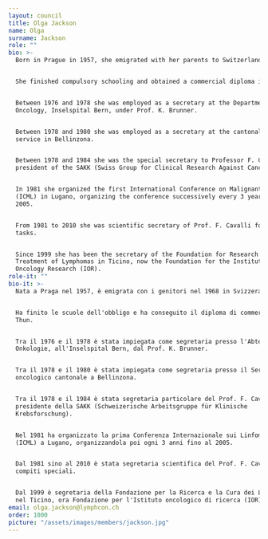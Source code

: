 ```yaml
---
layout: council
title: Olga Jackson
name: Olga
surname: Jackson
role: ""
bio: >-
  Born in Prague in 1957, she emigrated with her parents to Switzerland in 1968.


  She finished compulsory schooling and obtained a commercial diploma in Thun.


  Between 1976 and 1978 she was employed as a secretary at the Department of
  Oncology, Inselspital Bern, under Prof. K. Brunner.


  Between 1978 and 1980 she was employed as a secretary at the cantonal cancer
  service in Bellinzona.


  Between 1978 and 1984 she was the special secretary to Professor F. Cavalli,
  president of the SAKK (Swiss Group for Clinical Research Against Cancer).


  In 1981 she organized the first International Conference on Malignant Lymphoma
  (ICML) in Lugano, organizing the conference successively every 3 years until
  2005.


  From 1981 to 2010 she was scientific secretary of Prof. F. Cavalli for special
  tasks.


  Since 1999 she has been the secretary of the Foundation for Research and
  Treatment of Lymphomas in Ticino, now the Foundation for the Institute of
  Oncology Research (IOR).
role-it: ""
bio-it: >-
  Nata a Praga nel 1957, è emigrata con i genitori nel 1968 in Svizzera.


  Ha finito le scuole dell'obbligo e ha conseguito il diploma di commercio a
  Thun.


  Tra il 1976 e il 1978 è stata impiegata come segretaria presso l'Abteilung für
  Onkologie, all'Inselspital Bern, dal Prof. K. Brunner.


  Tra il 1978 e il 1980 è stata impiegata come segretaria presso il Servizio
  oncologico cantonale a Bellinzona.


  Tra il 1978 e il 1984 è stata segretaria particolare del Prof. F. Cavalli,
  presidente della SAKK (Schweizerische Arbeitsgruppe für Klinische
  Krebsforschung).


  Nel 1981 ha organizzato la prima Conferenza Internazionale sui Linfomi Maligni
  (ICML) a Lugano, organizzandola poi ogni 3 anni fino al 2005.


  Dal 1981 sino al 2010 è stata segretaria scientifica del Prof. F. Cavalli per
  compiti speciali.


  Dal 1999 è segretaria della Fondazione per la Ricerca e la Cura dei Linfomi
  nel Ticino, ora Fondazione per l'Istituto oncologico di ricerca (IOR).
email: olga.jackson@lymphcon.ch
order: 1000
picture: "/assets/images/members/jackson.jpg"
---
```

